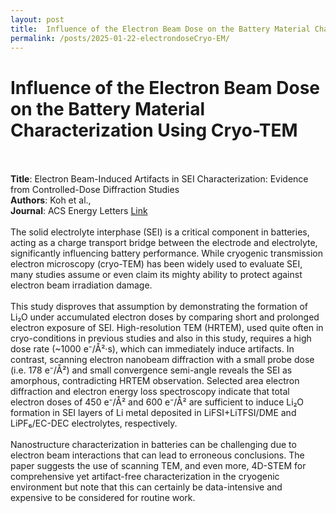 ```yaml
---
layout: post
title:  Influence of the Electron Beam Dose on the Battery Material Characterization Using Cryo-TEM
permalink: /posts/2025-01-22-electrondoseCryo-EM/
---
```


<html>
  <body>
    <h1>Influence of the Electron Beam Dose on the Battery Material Characterization Using Cryo-TEM</h1>
    <br><br>
    <b>Title</b>: Electron Beam-Induced Artifacts in SEI Characterization: Evidence from Controlled-Dose Diffraction Studies
    <br>
    <b>Authors</b>: Koh et al.,
    <br>
    <b>Journal</b>: ACS Energy Letters <a href="https://pubs.acs.org/doi/10.1021/acsenergylett.4c03337">Link</a>
    <br><br>
    The solid electrolyte interphase (SEI) is a critical component in batteries, acting as a charge transport bridge between the electrode and electrolyte, significantly influencing battery performance. While cryogenic transmission electron microscopy (cryo-TEM) has been widely used to evaluate SEI, many studies assume or even claim its mighty ability to protect against electron beam irradiation damage.
    <br><br>
    This study disproves that assumption by demonstrating the formation of Li₂O under accumulated electron doses by comparing short and prolonged electron exposure of SEI. High-resolution TEM (HRTEM), used quite often in cryo-conditions in previous studies and also in this study, requires a high dose rate (~1000 e⁻/Å²·s), which can immediately induce artifacts. In contrast, scanning electron nanobeam diffraction with a small probe dose (i.e. 178 e⁻/Å²) and small convergence semi-angle reveals the SEI as amorphous, contradicting HRTEM observation. Selected area electron diffraction and electron energy loss spectroscopy indicate that total electron doses of 450 e⁻/Å² and 600 e⁻/Å² are sufficient to induce Li₂O formation in SEI layers of Li metal deposited in LiFSI+LiTFSI/DME and LiPF₆/EC-DEC electrolytes, respectively.
    <br><br>
    Nanostructure characterization in batteries can be challenging due to electron beam interactions that can lead to erroneous conclusions. The paper suggests the use of scanning TEM, and even more, 4D-STEM for comprehensive yet artifact-free characterization in the cryogenic environment but note that this can certainly be data-intensive and expensive to be considered for routine work.
    <br><br>
  </body>
</html>


